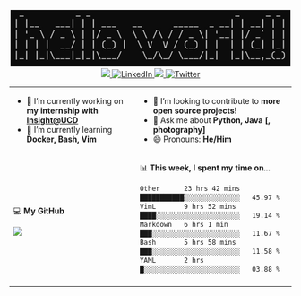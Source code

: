 <p align="center">
  <img src="https://github.com/rajitbanerjee/rajitbanerjee/blob/master/resources/hello-world.jpg" width=500 /> 
  <br />
  <a href="https://github.com/antonkomarev/github-profile-views-counter" alt="Profile views">
    <img src="https://komarev.com/ghpvc/?username=your-github-username&color=f39c19" />
  </a>
  <a href="https://www.linkedin.com/in/rajitbanerjee/">
    <img src="https://img.shields.io/badge/-rajitbanerjee-blue?style=flat-square&logo=Linkedin&logoColor=white" alt="LinkedIn" />
  </a>
  <a href="https://rajitbanerjee.github.io">
    <img src="https://img.shields.io/badge/-rajitbanerjee.github.io-black?style=flat-square&logo=github&logoColor=white" />
  </a>
  <a href="https://twitter.com/rajit_banerjee">
    <img src="https://img.shields.io/twitter/follow/rajit_banerjee?style=social" alt="Twitter" />
  </a>
</p>

<table>
  <tr><td>
    
  - 🔭 I’m currently working on **my internship with [Insight@UCD](https://www.insight-centre.org/)**
  - 🌱 I’m currently learning **Docker, Bash, Vim**

  
  </td><td>
  
  - 👯 I’m looking to contribute to **more open source projects!**
  - 💬 Ask me about **Python, Java [, photography]** 
  - 😄 Pronouns: **He/Him**
      
  </td></tr>
  <tr><td>
  
  💻 **My GitHub** 

  <img src="https://github-readme-stats.vercel.app/api?username=rajitbanerjee&hide_title=true&show_icons=true&count_private=true&title_color=fff&icon_color=f39c19&text_color=9f9f9f&bg_color=151515">
  
  </td><td>
  
   📊 **This week, I spent my time on...**

  <!--START_SECTION:waka-->
```text
Other      23 hrs 42 mins  ███████████░░░░░░░░░░░░░░   45.97 % 
VimL       9 hrs 52 mins   ████░░░░░░░░░░░░░░░░░░░░░   19.14 % 
Markdown   6 hrs 1 min     ███░░░░░░░░░░░░░░░░░░░░░░   11.67 % 
Bash       5 hrs 58 mins   ███░░░░░░░░░░░░░░░░░░░░░░   11.58 % 
YAML       2 hrs           █░░░░░░░░░░░░░░░░░░░░░░░░   03.88 %
```
<!--END_SECTION:waka-->
  
  </td>
  <tr><td colspan="2">
  

  
</td></tr>
</table>



